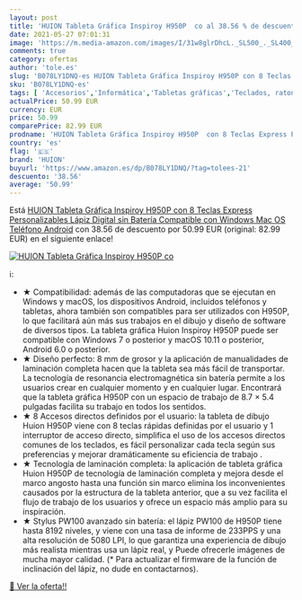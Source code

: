 ```yaml
---
layout: post
title: 'HUION Tableta Gráfica Inspiroy H950P  co al 38.56 % de descuento'
date: 2021-05-27 07:01:31
image: 'https://m.media-amazon.com/images/I/31w8glrDhcL._SL500_._SL400_.jpg'
comments: true
category: ofertas
author: 'tole.es'
slug: 'B078LY1DNQ-es HUION Tableta Gráfica Inspiroy H950P con 8 Teclas Express...'
sku: 'B078LY1DNQ-es'
tags: [ 'Accesorios','Informática','Tabletas gráficas','Teclados, ratones y periféricos de entrada','android','huion', ]
actualPrice: 50.99 EUR
currency: EUR
price: 50.99
comparePrice: 82.99 EUR
prodname: 'HUION Tableta Gráfica Inspiroy H950P  con 8 Teclas Express Personalizables  Lápiz Digital sin Batería  Compatible con Windows  Mac OS  Teléfono Android'
country: 'es'
flag: '🇪🇸'
brand: 'HUION'
buyurl: 'https://www.amazon.es/dp/B078LY1DNQ/?tag=tolees-21'
descuento: '38.56'
average: '50.99'
---
```


Está [HUION Tableta Gráfica Inspiroy H950P  con 8 Teclas Express Personalizables  Lápiz Digital sin Batería  Compatible con Windows  Mac OS  Teléfono Android](https://www.amazon.es/dp/B078LY1DNQ/?tag=tolees-21) con 38.56 de descuento por 50.99 EUR (original: 82.99 EUR) en el siguiente enlace!

[![HUION Tableta Gráfica Inspiroy H950P  co](https://m.media-amazon.com/images/I/31w8glrDhcL._SL500_._SL400_.jpg)](https://www.amazon.es/dp/B078LY1DNQ/?tag=tolees-21)

ℹ️:

- ★ Compatibilidad: además de las computadoras que se ejecutan en Windows y macOS, los dispositivos Android, incluidos teléfonos y tabletas, ahora también son compatibles para ser utilizados con H950P, lo que facilitará aún más sus trabajos en el dibujo y diseño de software de diversos tipos. La tableta gráfica Huion Inspiroy H950P puede ser compatible con Windows 7 o posterior y macOS 10.11 o posterior, Android 6.0 o posterior.
- ★ Diseño perfecto: 8 mm de grosor y la aplicación de manualidades de laminación completa hacen que la tableta sea más fácil de transportar. La tecnología de resonancia electromagnética sin batería permite a los usuarios crear en cualquier momento y en cualquier lugar. Encontrará que la tableta gráfica H950P con un espacio de trabajo de 8.7 × 5.4 pulgadas facilita su trabajo en todos los sentidos.
- ★ 8 Accesos directos definidos por el usuario: la tableta de dibujo Huion H950P viene con 8 teclas rápidas definidas por el usuario y 1 interruptor de acceso directo, simplifica el uso de los accesos directos comunes de los teclados, es fácil personalizar cada tecla según sus preferencias y mejorar dramáticamente su eficiencia de trabajo .
- ★ Tecnología de laminación completa: la aplicación de tableta gráfica Huion H950P de tecnología de laminación completa y mejora desde el marco angosto hasta una función sin marco elimina los inconvenientes causados ​​por la estructura de la tableta anterior, que a su vez facilita el flujo de trabajo de los usuarios y ofrece un espacio más amplio para su inspiración.
- ★ Stylus PW100 avanzado sin batería: el lápiz PW100 de H950P tiene hasta 8192 niveles, y viene con una tasa de informe de 233PPS y una alta resolución de 5080 LPI, lo que garantiza una experiencia de dibujo más realista mientras usa un lápiz real, y Puede ofrecerle imágenes de mucha mayor calidad. (* Para actualizar el firmware de la función de inclinación del lápiz, no dude en contactarnos).

[🛒 Ver la oferta!!](https://www.amazon.es/dp/B078LY1DNQ/?tag=tolees-21)
